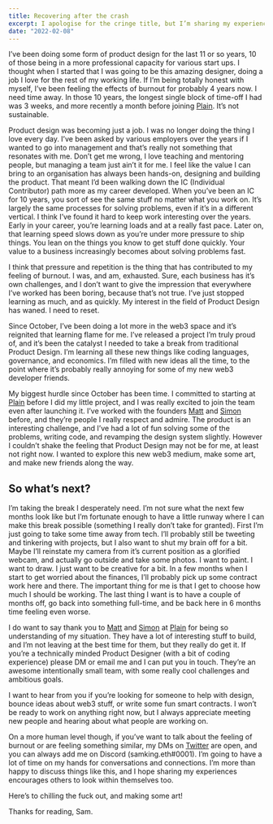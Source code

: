 ```yaml
---
title: Recovering after the crash
excerpt: I apologise for the cringe title, but I’m sharing my experience with burnout and what I’m going to be doing over the next couple of months.
date: "2022-02-08"
---
```


I’ve been doing some form of product design for the last 11 or so years, 10 of those being in a more professional capacity for various start ups. I thought when I started that I was going to be this amazing designer, doing a job I love for the rest of my working life. If I’m being totally honest with myself, I’ve been feeling the effects of burnout for probably 4 years now. I need time away. In those 10 years, the longest single block of time-off I had was 3 weeks, and more recently a month before joining [Plain](https://plain.com). It’s not sustainable.

Product design was becoming just a job. I was no longer doing the thing I love every day. I’ve been asked by various employers over the years if I wanted to go into management and that’s really not something that resonates with me. Don’t get me wrong, I love teaching and mentoring people, but managing a team just ain’t it for me. I feel like the value I can bring to an organisation has always been hands-on, designing and building the product. That meant I’d been walking down the IC (Individual Contributor) path more as my career developed. When you’ve been an IC for 10 years, you sort of see the same stuff no matter what you work on. It’s largely the same processes for solving problems, even if it’s in a different vertical. I think I’ve found it hard to keep work interesting over the years. Early in your career, you’re learning loads and at a really fast pace. Later on, that learning speed slows down as you’re under more pressure to ship things. You lean on the things you know to get stuff done quickly. Your value to a business increasingly becomes about solving problems fast.

I think that pressure and repetition is the thing that has contributed to my feeling of burnout. I was, and am, exhausted. Sure, each business has it’s own challenges, and I don’t want to give the impression that everywhere I’ve worked has been boring, because that’s not true. I’ve just stopped learning as much, and as quickly. My interest in the field of Product Design has waned. I need to reset.

Since October, I’ve been doing a lot more in the web3 space and it’s reignited that learning flame for me. I’ve released a project I’m truly proud of, and it’s been the catalyst I needed to take a break from traditional Product Design. I’m learning all these new things like coding languages, governance, and economics. I’m filled with new ideas all the time, to the point where it’s probably really annoying for some of my new web3 developer friends.

My biggest hurdle since October has been time. I committed to starting at [Plain](https://plain.com) before I did my little project, and I was really excited to join the team even after launching it. I’ve worked with the founders [Matt](https://twitter.com/mattvagni) and [Simon](https://twitter.com/simonrohrbach) before, and they’re people I really respect and admire. The product is an interesting challenge, and I’ve had a lot of fun solving some of the problems, writing code, and revamping the design system slightly. However I couldn’t shake the feeling that Product Design may not be for me, at least not right now. I wanted to explore this new web3 medium, make some art, and make new friends along the way.

## So what’s next?

I’m taking the break I desperately need. I’m not sure what the next few months look like but I’m fortunate enough to have a little runway where I can make this break possible (something I really don’t take for granted). First I’m just going to take some time away from tech. I’ll probably still be tweeting and tinkering with projects, but I also want to shut my brain off for a bit. Maybe I’ll reinstate my camera from it’s current position as a glorified webcam, and actually go outside and take some photos. I want to paint. I want to draw. I just want to be creative for a bit. In a few months when I start to get worried about the finances, I’ll probably pick up some contract work here and there. The important thing for me is that I get to choose how much I should be working. The last thing I want is to have a couple of months off, go back into something full-time, and be back here in 6 months time feeling even worse.

I do want to say thank you to [Matt](https://twitter.com/mattvagni) and [Simon](https://twitter.com/simonrohrbach) at [Plain](https://plain.com) for being so understanding of my situation. They have a lot of interesting stuff to build, and I’m not leaving at the best time for them, but they really do get it. If you’re a technically minded Product Designer (with a bit of coding experience) please DM or email me and I can put you in touch. They’re an awesome intentionally small team, with some really cool challenges and ambitious goals.

I want to hear from you if you’re looking for someone to help with design, bounce ideas about web3 stuff, or write some fun smart contracts. I won’t be ready to work on anything right now, but I always appreciate meeting new people and hearing about what people are working on.

On a more human level though, if you’ve want to talk about the feeling of burnout or are feeling something similar, my DMs on [Twitter](https://twitter.com/samkingco) are open, and you can always add me on Discord (samking.eth#0001). I’m going to have a lot of time on my hands for conversations and connections. I’m more than happy to discuss things like this, and I hope sharing my experiences encourages others to look within themselves too.

Here’s to chilling the fuck out, and making some art!

Thanks for reading, Sam.
